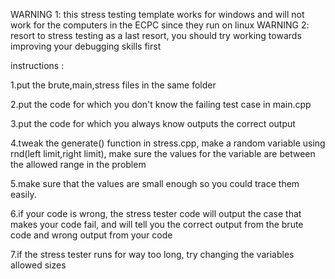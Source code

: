 WARNING 1: this stress testing template works for windows and will not work for the computers in the ECPC since they run on linux
WARNING 2: resort to stress testing as a last resort, you should try working towards improving your debugging skills first

instructions : 

1.put the brute,main,stress files in the same folder

2.put the code for which you don't know the failing test case in main.cpp 

3.put the code for which you always know outputs the correct output 

4.tweak the generate() function in stress.cpp, make a random variable using rnd(left limit,right limit), make sure the values for the variable are between the allowed range in the problem

5.make sure that the values are small enough so you could trace them easily.

6.if your code is wrong, the stress tester code will output the case that makes your code fail, and will tell you the correct output from the brute code and wrong output from your code

7.if the stress tester runs for way too long, try changing the variables allowed sizes


